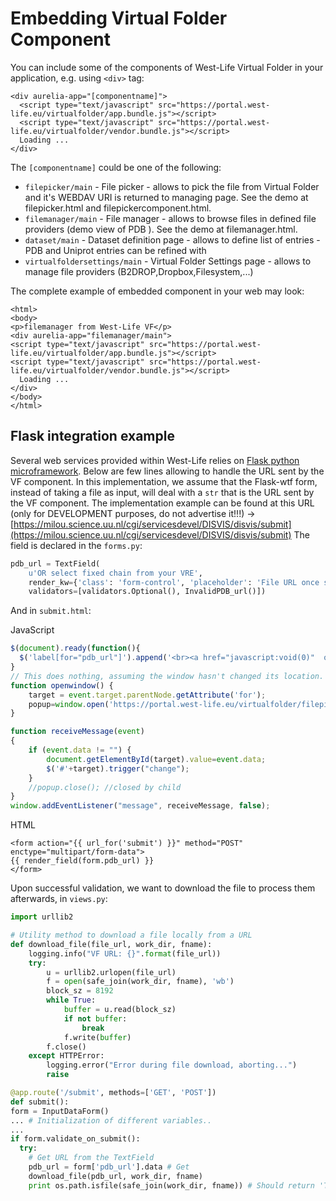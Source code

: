 # Embedding Virtual Folder Component

You can include some of the components of West-Life Virtual Folder in your application, e.g. using `<div>` tag:

```markup
<div aurelia-app="[componentname]">
  <script type="text/javascript" src="https://portal.west-life.eu/virtualfolder/app.bundle.js"></script>
  <script type="text/javascript" src="https://portal.west-life.eu/virtualfolder/vendor.bundle.js"></script>
  Loading ...
</div>
```

The `[componentname]` could be one of the following:

* `filepicker/main` - File picker - allows to pick the file from Virtual Folder and it's WEBDAV URI is returned to managing page. See the demo at filepicker.html and filepickercomponent.html.
* `filemanager/main` - File manager - allows to browse files in defined file providers \(demo view of PDB \). See the demo at filemanager.html.
* `dataset/main` - Dataset definition page - allows to define list of entries - PDB and Uniprot entries can be refined with
* `virtualfoldersettings/main` - Virtual Folder Settings page - allows to manage file providers \(B2DROP,Dropbox,Filesystem,...\)

The complete example of embedded component in your web may look:

```markup
<html>
<body>
<p>filemanager from West-Life VF</p>
<div aurelia-app="filemanager/main">
<script type="text/javascript" src="https://portal.west-life.eu/virtualfolder/app.bundle.js"></script>
<script type="text/javascript" src="https://portal.west-life.eu/virtualfolder/vendor.bundle.js"></script>
  Loading ...
</div>
</body>
</html>
```

## Flask integration example

Several web services provided within West-Life relies on [Flask python microframework](http://flask.pocoo.org/). Below are few lines allowing to handle the URL sent by the VF component. In this implementation, we assume that the Flask-wtf form, instead of taking a file as input, will deal with a `str` that is the URL sent by the VF component. The implementation example can be found at this URL \(only for DEVELOPMENT purposes, do not advertise it!!!\) -&gt; [https://milou.science.uu.nl/cgi/servicesdevel/DISVIS/disvis/submit](https://milou.science.uu.nl/cgi/servicesdevel/DISVIS/disvis/submit) The field is declared in the `forms.py`:

```python
pdb_url = TextField(
    u'OR select fixed chain from your VRE',
    render_kw={'class': 'form-control', 'placeholder': 'File URL once selected'},
    validators=[validators.Optional(), InvalidPDB_url()])
```

And in `submit.html`:

JavaScript

```javascript
$(document).ready(function(){
  $('label[for="pdb_url"]').append('<br><a href="javascript:void(0)"  onclick="openwindow(); return false;"> Choose VRE file.</a>')
}
// This does nothing, assuming the window hasn't changed its location.
function openwindow() {
    target = event.target.parentNode.getAttribute('for');
    popup=window.open('https://portal.west-life.eu/virtualfolder/filepickercomponent.html', 'newwindow', 'width=640, height=480');
}

function receiveMessage(event)
{
    if (event.data != "") {
        document.getElementById(target).value=event.data;
        $('#'+target).trigger("change");
    }
    //popup.close(); //closed by child
}
window.addEventListener("message", receiveMessage, false);
```

HTML

```markup
<form action="{{ url_for('submit') }}" method="POST" enctype="multipart/form-data">
{{ render_field(form.pdb_url) }}
</form>
```

Upon successful validation, we want to download the file to process them afterwards, in `views.py`:

```python
import urllib2

# Utility method to download a file locally from a URL
def download_file(file_url, work_dir, fname):
    logging.info("VF URL: {}".format(file_url))
    try:
        u = urllib2.urlopen(file_url)
        f = open(safe_join(work_dir, fname), 'wb')
        block_sz = 8192
        while True:
            buffer = u.read(block_sz)
            if not buffer:
                break
            f.write(buffer)
        f.close()
    except HTTPError:
        logging.error("Error during file download, aborting...")
        raise

@app.route('/submit', methods=['GET', 'POST'])
def submit():
form = InputDataForm()
... # Initialization of different variables..
...
if form.validate_on_submit():
  try:
    # Get URL from the TextField
    pdb_url = form['pdb_url'].data # Get 
    download_file(pdb_url, work_dir, fname)
    print os.path.isfile(safe_join(work_dir, fname)) # Should return 'True'
```

